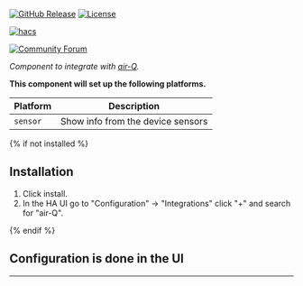 [![GitHub Release][releases-shield]][releases]
[![License][license-shield]][license]

[![hacs][hacsbadge]][hacs]

[![Community Forum][forum-shield]][forum]

_Component to integrate with [air-Q][airq]._

**This component will set up the following platforms.**

Platform | Description
-- | --
`sensor` | Show info from the device sensors

{% if not installed %}
## Installation

1. Click install.
1. In the HA UI go to "Configuration" -> "Integrations" click "+" and search for "air-Q".

{% endif %}


## Configuration is done in the UI

<!---->

***

[airq]: https://github.com/CorantGmbH/airq-custom_integration
[hacs]: https://hacs.xyz
[hacsbadge]: https://img.shields.io/badge/HACS-Custom-orange.svg?style=for-the-badge
[forum-shield]: https://img.shields.io/badge/community-forum-brightgreen.svg?style=for-the-badge
[forum]: https://forum.air-q.com/
[license]: https://github.com/CorantGmbH/airq-custom_integration/blob/main/LICENSE
[license-shield]: https://img.shields.io/github/license/CorantGmbH/airq-custom_integration.svg?style=for-the-badge
[releases-shield]: https://img.shields.io/github/release/CorantGmbH/airq-custom_integration.svg?style=for-the-badge
[releases]: https://github.com/CorantGmbH/airq-custom_integration/releases
